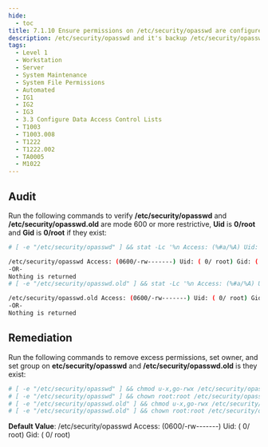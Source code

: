 ```yaml
---
hide:
  - toc
title: 7.1.10 Ensure permissions on /etc/security/opasswd are configured
description: /etc/security/opasswd and it's backup /etc/security/opasswd.old hold user's previous passwords if pam_unix or pam_pwhistory is in use on the system
tags:
  - Level 1
  - Workstation
  - Server
  - System Maintenance
  - System File Permissions
  - Automated
  - IG1
  - IG2
  - IG3
  - 3.3 Configure Data Access Control Lists
  - T1003
  - T1003.008
  - T1222
  - T1222.002
  - TA0005
  - M1022
---
```


## Audit
Run the following commands to verify **/etc/security/opasswd** and **/etc/security/opasswd.old** are mode 600 or more restrictive, **Uid** is **0/root** and **Gid** is **0/root** if they exist:
```bash
# [ -e "/etc/security/opasswd" ] && stat -Lc '%n Access: (%#a/%A) Uid: (%u/ %U) Gid: ( %g/ %G)' /etc/security/opasswd

/etc/security/opasswd Access: (0600/-rw-------) Uid: ( 0/ root) Gid: ( 0/root)
-OR-
Nothing is returned
# [ -e "/etc/security/opasswd.old" ] && stat -Lc '%n Access: (%#a/%A) Uid: ( %u/ %U) Gid: ( %g/ %G)' /etc/security/opasswd.old

/etc/security/opasswd.old Access: (0600/-rw-------) Uid: ( 0/ root) Gid: (0/ root)
-OR-
Nothing is returned
```

## Remediation
Run the following commands to remove excess permissions, set owner, and set group on **etc/security/opasswd** and **/etc/security/opasswd.old** is they exist:
```bash
# [ -e "/etc/security/opasswd" ] && chmod u-x,go-rwx /etc/security/opasswd
# [ -e "/etc/security/opasswd" ] && chown root:root /etc/security/opasswd
# [ -e "/etc/security/opasswd.old" ] && chmod u-x,go-rwx /etc/security/opasswd.old
# [ -e "/etc/security/opasswd.old" ] && chown root:root /etc/security/opasswd.old
```

**Default Value**:
/etc/security/opasswd Access: (0600/-rw-------) Uid: ( 0/ root) Gid: ( 0/ root)
